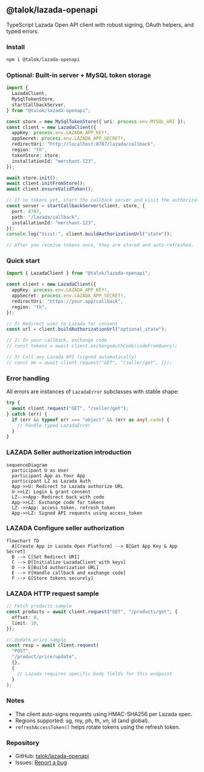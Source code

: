 ## @talok/lazada-openapi

TypeScript Lazada Open API client with robust signing, OAuth helpers, and typed errors.

### Install

```bash
npm i @talok/lazada-openapi
```

### Optional: Built-in server + MySQL token storage

```ts
import {
  LazadaClient,
  MySqlTokenStore,
  startCallbackServer,
} from "@talok/lazada-openapi";

const store = new MySqlTokenStore({ uri: process.env.MYSQL_URI });
const client = new LazadaClient({
  appKey: process.env.LAZADA_APP_KEY!,
  appSecret: process.env.LAZADA_APP_SECRET!,
  redirectUri: "http://localhost:8787/lazada/callback",
  region: "th",
  tokenStore: store,
  installationId: "merchant-123",
});

await store.init();
await client.initFromStore();
await client.ensureValidToken();

// If no tokens yet, start the callback server and visit the authorization URL
const server = startCallbackServer(client, store, {
  port: 8787,
  path: "/lazada/callback",
  installationId: "merchant-123",
});
console.log("Visit:", client.buildAuthorizationUrl("state"));

// After you receive tokens once, they are stored and auto-refreshed.
```

### Quick start

```ts
import { LazadaClient } from "@talok/lazada-openapi";

const client = new LazadaClient({
  appKey: process.env.LAZADA_APP_KEY!,
  appSecret: process.env.LAZADA_APP_SECRET!,
  redirectUri: "https://your.app/callback",
  region: "th",
});

// 1) Redirect user to Lazada for consent
const url = client.buildAuthorizationUrl("optional_state");

// 2) In your callback, exchange code
// const tokens = await client.exchangeAuthCode(codeFromQuery);

// 3) Call any Lazada API (signed automatically)
// const me = await client.request("GET", "/seller/get", {});
```

### Error handling

All errors are instances of `LazadaError` subclasses with stable shape:

```ts
try {
  await client.request("GET", "/seller/get");
} catch (err) {
  if (err && typeof err === "object" && (err as any).code) {
    // handle typed LazadaError
  }
}
```

### LAZADA Seller authorization introduction

```mermaid
sequenceDiagram
  participant U as User
  participant App as Your App
  participant LZ as Lazada Auth
  App->>U: Redirect to Lazada authorize URL
  U->>LZ: Login & grant consent
  LZ-->>App: Redirect back with code
  App->>LZ: Exchange code for tokens
  LZ-->>App: access_token, refresh_token
  App->>LZ: Signed API requests using access_token
```

### LAZADA Configure seller authorization

```mermaid
flowchart TD
  A[Create App in Lazada Open Platform] --> B[Get App Key & App Secret]
  B --> C[Set Redirect URI]
  C --> D[Initialize LazadaClient with keys]
  D --> E[Build authorization URL]
  E --> F[Handle callback and exchange code]
  F --> G[Store tokens securely]
```

### LAZADA HTTP request sample

```ts
// Fetch products sample
const products = await client.request("GET", "/products/get", {
  offset: 0,
  limit: 10,
});

// Update price sample
const resp = await client.request(
  "POST",
  "/product/price/update",
  {},
  {
    // Lazada requires specific body fields for this endpoint
  }
);
```

### Notes

- The client auto-signs requests using HMAC-SHA256 per Lazada spec.
- Regions supported: sg, my, ph, th, vn, id (and global).
- `refreshAccessToken()` helps rotate tokens using the refresh token.

### Repository

- GitHub: [talok/lazada-openapi](https://github.com/talok/lazada-openapi)
- Issues: [Report a bug](https://github.com/talok/lazada-openapi/issues)

